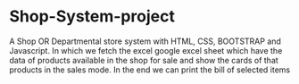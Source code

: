 # Shop-System-project
A Shop OR Departmental store system with HTML, CSS, BOOTSTRAP and Javascript. In which we fetch the excel google excel sheet which have the data of products available in the shop for sale and show the cards of that products in the sales mode. In the end we can print the bill of selected items
